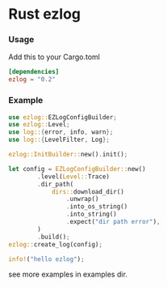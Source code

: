 # Rust ezlog

### Usage

Add this to your Cargo.toml

```toml
[dependencies]
ezlog = "0.2"
```


### Example

```rust
use ezlog::EZLogConfigBuilder;
use ezlog::Level;
use log::{error, info, warn};
use log::{LevelFilter, Log};

ezlog::InitBuilder::new().init();

let config = EZLogConfigBuilder::new()
        .level(Level::Trace)
        .dir_path(
            dirs::download_dir()
                .unwrap()
                .into_os_string()
                .into_string()
                .expect("dir path error"),
        )
        .build();
ezlog::create_log(config);

info!("hello ezlog");

```

see more examples in examples dir.